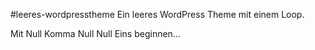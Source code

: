 #leeres-wordpresstheme
Ein leeres WordPress Theme mit einem Loop.

Mit Null Komma Null Null Eins beginnen...
